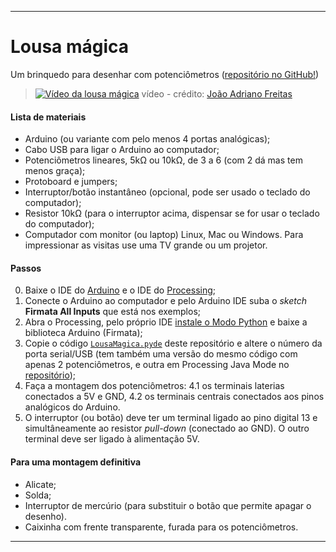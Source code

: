 ----

# Lousa mágica

Um brinquedo para desenhar com potenciômetros ([repositório no GitHub!](https://github.com/villares/lousa-magica/))

> [![Vídeo da lousa mágica](https://img.youtube.com/vi/D5Ha1bhqBuQ/0.jpg)](https://www.youtube.com/watch?v=D5Ha1bhqBuQ)
> vídeo - crédito: [João Adriano Freitas](https://github.com/jaafreitas)

#### Lista de materiais
* Arduino (ou variante com pelo menos 4 portas analógicas);
* Cabo USB para ligar o Arduino ao computador;
* Potenciômetros lineares, 5kΩ ou 10kΩ, de 3 a 6 (com 2 dá mas tem menos graça);
* Protoboard e jumpers;
* Interruptor/botão instantâneo (opcional, pode ser usado o teclado do computador);
* Resistor 10kΩ (para o interruptor acima, dispensar se for usar o teclado do computador);
* Computador com monitor (ou laptop) Linux, Mac ou Windows. Para impressionar as visitas use uma TV grande ou um projetor.

#### Passos
0. Baixe o IDE do [Arduino](http://arduino.cc) e o IDE do [Processing](http://processing.org);
1. Conecte o Arduino ao computador e pelo Arduino IDE suba o *sketch* **Firmata All Inputs** que está nos exemplos;
2. Abra o Processing, pelo próprio IDE [instale o Modo Python](https://github.com/villares/villares.github.io/blob/master/como-instalar-o-processing-modo-python/index.md) e baixe a biblioteca Arduino (Firmata);
3. Copie o código [`LousaMagica.pyde`](LousaMagica/LousaMagica.pyde) deste repositório e altere o número da porta serial/USB (tem também uma versão do mesmo código com apenas 2 potenciômetros, e outra em Processing Java Mode no [repositório](https://github.com/villares/lousa-magica/));
4. Faça a montagem dos potenciômetros:
   4.1 os terminais laterias conectados a 5V e GND,
    4.2 os terminais centrais conectados aos pinos analógicos do Arduino.
5. O interruptor (ou botão) deve ter um terminal ligado ao pino digital 13 e simultâneamente ao resistor *pull-down* (conectado ao GND). O outro terminal deve ser ligado à alimentação 5V. 

#### Para uma montagem definitiva
* Alicate;
* Solda;
* Interruptor de mercúrio (para substituir o botão que permite apagar o desenho).
* Caixinha com frente transparente, furada para os potenciômetros.

----

